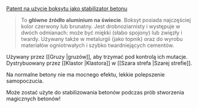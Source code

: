 [Patent na użycie boksytu jako stabilizator betonu](https://patents.google.com/patent/CN102115299A/en) 

> To **główne źródło aluminium na świecie**. Boksyt posiada najczęściej kolor czerwony lub brunatny. Jest drobnoziarnisty i występuje w dwóch odmianach: może być miękki (słabo spojony) lub zwięzły i twardy. Używany także w metalurgii (jako topnik) oraz do wyrobu materiałów ogniotrwałych i szybko twardniejących cementów.


Używany przez [[Gruzy |gruzów]], aby trzymać pod kontrolą ich mutacje. Dystrybuowany przez [[Klastor |Klastora]] w [[Szara strefa |Szarej strefie]]. 

Na normalne betony nie ma mocnego efektu, lekkie polepszenie samopoczucia. 

Może zostać użyte do stabilizowania betonów podczas prób stworzenia magicznych betonów!